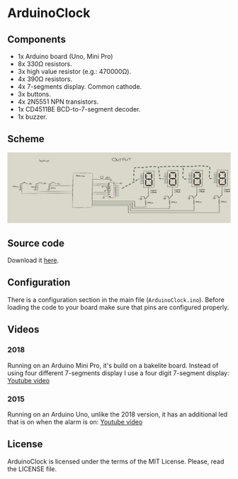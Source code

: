 # ArduinoClock

## Components

- 1x Arduino board (Uno, Mini Pro)
- 8x 330Ω resistors.
- 3x high value resistor (e.g.: 470000Ω).
- 4x 390Ω resistors.
- 4x 7-segments display. Common cathode.
- 3x buttons.
- 4x 2N5551 NPN transistors.
- 1x CD4511BE BCD-to-7-segment decoder.
- 1x buzzer.

## Scheme
![](scheme.png)

## Source code
Download it [here](https://github.com/rafaelgc/ArduinoClock/archive/master.zip).

## Configuration
There is a configuration section in the main file (`ArduinoClock.ino`). Before loading the code to your board make sure that pins are configured properly.

## Videos
### 2018
Running on an Arduino Mini Pro, it's build on a bakelite board. Instead of using four different 7-segments display I use a four digit 7-segment display: [Youtube video](https://youtu.be/82Oy63iAcYY)

### 2015
Running on an Arduino Uno, unlike the 2018 version, it has an additional led that is on when the alarm is on:
[Youtube video](https://www.youtube.com/watch?v=3Vp3RKkvZ58)

## License

ArduinoClock is licensed under the terms of the MIT License. Please, read the LICENSE file.